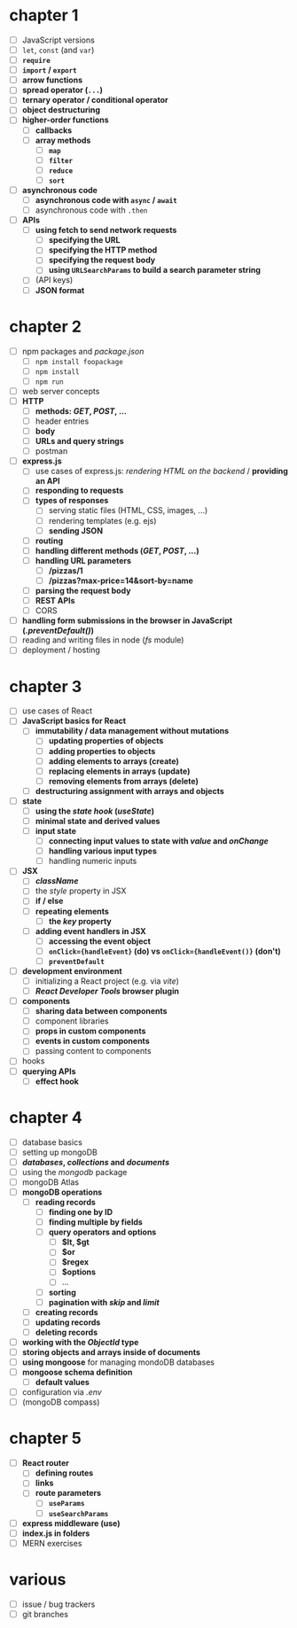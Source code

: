 # chapter 1

- [ ] JavaScript versions
- [ ] `let`, `const` (and `var`)
- [ ] **`require`**
- [ ] **`import` / `export`**
- [ ] **arrow functions**
- [ ] **spread operator (`...`)**
- [ ] **ternary operator / conditional operator**
- [ ] **object destructuring**
- [ ] **higher-order functions**
  - [ ] **callbacks**
  - [ ] **array methods**
    - [ ] **`map`**
    - [ ] **`filter`**
    - [ ] **`reduce`**
    - [ ] **`sort`**
- [ ] **asynchronous code**
  - [ ] **asynchronous code with `async` / `await`**
  - [ ] asynchronous code with `.then`
- [ ] **APIs**
  - [ ] **using fetch to send network requests**
    - [ ] **specifying the URL**
    - [ ] **specifying the HTTP method**
    - [ ] **specifying the request body**
    - [ ] **using `URLSearchParams` to build a search parameter string**
  - [ ] (API keys)
  - [ ] **JSON format**

# chapter 2

- [ ] npm packages and _package.json_
  - [ ] `npm install foopackage`
  - [ ] `npm install`
  - [ ] `npm run`
- [ ] web server concepts
- [ ] **HTTP**
  - [ ] **methods: _GET_, _POST_, ...**
  - [ ] header entries
  - [ ] **body**
  - [ ] **URLs and query strings**
  - [ ] postman
- [ ] **express.js**
  - [ ] use cases of express.js: _rendering HTML on the backend_ / **providing an API**
  - [ ] **responding to requests**
  - [ ] **types of responses**
    - [ ] serving static files (HTML, CSS, images, ...)
    - [ ] rendering templates (e.g. ejs)
    - [ ] **sending JSON**
  - [ ] **routing**
  - [ ] **handling different methods (_GET_, _POST_, ...)**
  - [ ] **handling URL parameters**
    - [ ] **/pizzas/1**
    - [ ] **/pizzas?max-price=14&sort-by=name**
  - [ ] **parsing the request body**
  - [ ] **REST APIs**
  - [ ] CORS
- [ ] **handling form submissions in the browser in JavaScript (_.preventDefault()_)**
- [ ] reading and writing files in node (_fs_ module)
- [ ] deployment / hosting

# chapter 3

- [ ] use cases of React
- [ ] **JavaScript basics for React**
  - [ ] **immutability / data management without mutations**
    - [ ] **updating properties of objects**
    - [ ] **adding properties to objects**
    - [ ] **adding elements to arrays (create)**
    - [ ] **replacing elements in arrays (update)**
    - [ ] **removing elements from arrays (delete)**
  - [ ] **destructuring assignment with arrays and objects**
- [ ] **state**
  - [ ] **using the _state hook_ (_useState_)**
  - [ ] **minimal state and derived values**
  - [ ] **input state**
    - [ ] **connecting input values to state with _value_ and _onChange_**
    - [ ] **handling various input types**
    - [ ] handling numeric inputs
- [ ] **JSX**
  - [ ] **_className_**
  - [ ] the _style_ property in JSX
  - [ ] **if / else**
  - [ ] **repeating elements**
    - [ ] **the _key_ property**
  - [ ] **adding event handlers in JSX**
    - [ ] **accessing the event object**
    - [ ] **`onClick={handleEvent}` (do) vs `onClick={handleEvent()}` (don't)**
    - [ ] **`preventDefault`**
- [ ] **development environment**
  - [ ] initializing a React project (e.g. via _vite_)
  - [ ] **_React Developer Tools_ browser plugin**
- [ ] **components**
  - [ ] **sharing data between components**
  - [ ] component libraries
  - [ ] **props in custom components**
  - [ ] **events in custom components**
  - [ ] passing content to components
- [ ] hooks
- [ ] **querying APIs**
  - [ ] **effect hook**

# chapter 4

- [ ] database basics
- [ ] setting up mongoDB
- [ ] **_databases_, _collections_ and _documents_**
- [ ] using the _mongodb_ package
- [ ] mongoDB Atlas
- [ ] **mongoDB operations**
  - [ ] **reading records**
    - [ ] **finding one by ID**
    - [ ] **finding multiple by fields**
    - [ ] **query operators and options**
      - [ ] **$lt, $gt**
      - [ ] **$or**
      - [ ] **$regex**
      - [ ] **$options**
      - [ ] ...
    - [ ] **sorting**
    - [ ] **pagination with _skip_ and _limit_**
  - [ ] **creating records**
  - [ ] **updating records**
  - [ ] **deleting records**
- [ ] **working with the _ObjectId_ type**
- [ ] **storing objects and arrays inside of documents**
- [ ] **using mongoose** for managing mondoDB databases
- [ ] **mongoose schema definition**
  - [ ] **default values**
- [ ] configuration via _.env_
- [ ] (mongoDB compass)

# chapter 5

- [ ] **React router**
  - [ ] **defining routes**
  - [ ] **links**
  - [ ] **route parameters**
    - [ ] **`useParams`**
    - [ ] **`useSearchParams`**
- [ ] **express middleware (use)**
- [ ] **index.js in folders**
- [ ] MERN exercises

# various

- [ ] issue / bug trackers
- [ ] git branches
